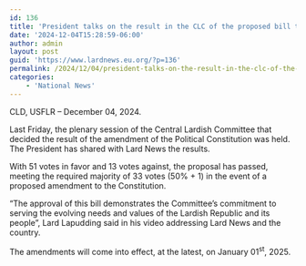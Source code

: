 ```yaml
---
id: 136
title: 'President talks on the result in the CLC of the proposed bill that amends the PC'
date: '2024-12-04T15:28:59-06:00'
author: admin
layout: post
guid: 'https://www.lardnews.eu.org/?p=136'
permalink: /2024/12/04/president-talks-on-the-result-in-the-clc-of-the-proposed-bill-that-amends-the-pc/
categories:
    - 'National News'
---
```


CLD, USFLR – December 04, 2024.

Last Friday, the plenary session of the Central Lardish Committee that decided the result of the amendment of the Political Constitution was held. The President has shared with Lard News the results.

With 51 votes in favor and 13 votes against, the proposal has passed, meeting the required majority of 33 votes (50% + 1) in the event of a proposed amendment to the Constitution.

“The approval of this bill demonstrates the Committee’s commitment to serving the evolving needs and values of the Lardish Republic and its people”, Lard Lapudding said in his video addressing Lard News and the country.

The amendments will come into effect, at the latest, on January 01<sup>st</sup>, 2025.